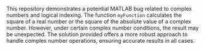 This repository demonstrates a potential MATLAB bug related to complex numbers and logical indexing. The function `myFunction` calculates the square of a real number or the square of the absolute value of a complex number. However, under certain complex number conditions, the result may be unexpected. The solution provided offers a more robust approach to handle complex number operations, ensuring accurate results in all cases.